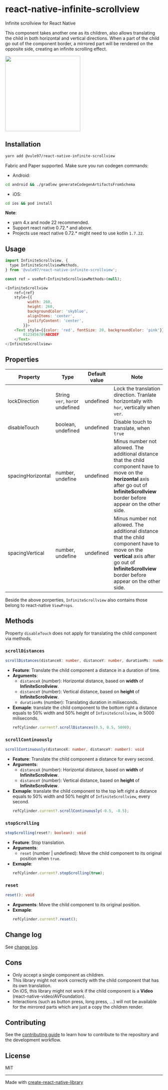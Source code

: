 # react-native-infinite-scrollview

Infinite scrollview for React Native

This component takes another one as its children, also allows translating the child in both horizontal and vertical directions. When a part of the child go out of the component border, a mirrored part will be rendered on the opposite side, creating an infinite scrolling effect.

<img src="demo.gif" width="240" />


## Installation

```sh
yarn add @vule97/react-native-infinite-scrollview
```

Fabric and Paper supported. Make sure you run codegen commands:
- Android: 
```sh 
cd android && ./gradlew generateCodegenArtifactsFromSchema
```
- iOS: 
```sh
cd ios && pod install
```

**Note**: 
- yarn 4.x and node 22 recommended.
- Support react native 0.72.* and above.
- Projects use react native 0.72.* might need to use kotlin ```1.7.22```.

## Usage

```js
import InfiniteScrollview, {
  type InfiniteScrollviewMethods,
} from '@vule97/react-native-infinite-scrollview';

const ref = useRef<InfiniteScrollviewMethods>(null);

<InfiniteScrollview 
    ref={ref}
    style={{
          width: 260,
          height: 260,
          backgroundColor: 'skyblue',
          alignItems: 'center',
          justifyContent: 'center',
        }}>
    <Text style={{color: 'red', fontSize: 20, backgroundColor: 'pink'}}>
        0123456789ABCDEF
    </Text>
</InfiniteScrollview>
```


## Properties

| Property          | Type                | Default value    | Note                   |
|-------------------|---------------------|------------------|------------------------|
| lockDirection     | String ```ver```, ```hor```or undefined  | undefined        | Lock the translation direction. Tranlate horizontally with ```hor```, vertically when ```ver```. |
| disableTouch      | boolean, undefined  | undefined        | Disable touch to translate, when ```true``` |
| spacingHorizontal | number, undefine    | undefined        | Minus number not allowed. The additional distance that the child component have to move on the **horizontal** axis after go out of **InfiniteScrollview** border before appear on the other side. |
| spacingVertical   | number, undefine    | undefined        | Minus number not allowed. The additional distance that the child component have to move on the **vertical** axis after go out of **InfiniteScrollview** border before appear on the other side. |

Beside the above porperties, ```InfiniteScrollview``` also contains those belong to react-native ```ViewProps```.


## Methods

Property ```disableTouch``` does not apply for translating the child component via methods.

### `scrollDistances`

```typescript
scrollDistances(distanceX: number, distanceY: number, durationMs: number): void
```

- **Feature**: Translate the child component a distance in a duration of time.
- **Arguments**:
  - `distanceX` (number): Horizontal distance, based on **width** of **InfiniteScrollview**.
  - `distanceY` (number): Vertical distance, based on **height** of **InfiniteScrollview**.
  - `durationMs` (number): Translating duration in miliseconds.
- **Exmaple**: translate the child component to the bottom right a distance equals to 50% width and 50% height of ```InfiniteScrollview```, in 5000 miliseconds.
  ```typescript
  refCylinder.current?.scrollDistances(0.5, 0.5, 5000);
  ```

### `scrollContinuously`

```typescript
scrollContinuously(distanceX: number, distanceY: number): void
```

- **Feature**: Translate the child component a distance for every second.
- **Arguments**:
  - `distanceX` (number): Horizontal distance, based on **width** of **InfiniteScrollview**.
  - `distanceY` (number): Vertical distance, based on **height** of **InfiniteScrollview**.
- **Exmaple**: translate the child component to the top left right a distance equals to 50% width and 50% height of ```InfiniteScrollview```, every second.
  ```typescript
  refCylinder.current?.scrollContinuously(-0.5, -0.5);
  ```

### `stopScrolling`

```typescript
stopScrolling(reset?: boolean): void
```

- **Feature**: Stop translation.
- **Arguments**:
  - `reset` (number | undefined): Move the child component to its original position when ```true```.
- **Exmaple**:
  ```typescript
  refCylinder.current?.stopScrolling(true);
  ```

### `reset`

```typescript
reset(): void
```

- **Arguments**: Move the child component to its original position.
- **Exmaple**:
  ```typescript
  refCylinder.current?.reset();
  ```


## Change log

See [change log](CHANGELOG.md).


## Cons
 - Only accept a single component as children.
 - This library might not work correctly with the child component that has its own translation.
 - On iOS, this library might not work if the child component is a **Video** (react-native-video/AVFoundation).
 - Interactions (such as button press, long press, ...) will not be available for the mirrored parts which are just a copy the children render.


## Contributing

See the [contributing guide](CONTRIBUTING.md) to learn how to contribute to the repository and the development workflow.


## License

MIT

---

Made with [create-react-native-library](https://github.com/callstack/react-native-builder-bob)
